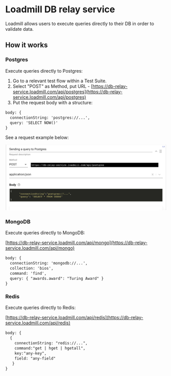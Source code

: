 # Loadmill DB relay service

Loadmill allows users to execute queries directly to their DB in order to validate data.

## How it works

### Postgres

Execute queries directly to Postgres:

1. Go to a relevant test flow within a Test Suite.
2. Select "POST" as Method, put URL - [https://db-relay-service.loadmill.com/api/postgres](https://db-relay-service.loadmill.com/api/postgres)
3. Put the request body with a structure:

```text
body: {
  connectionString: 'postgres://...',
  query: 'SELECT NOW()'
}
```

See a request example below:

![](../.gitbook/assets/screen-shot-2021-02-25-at-16.17.02.png)

### MongoDB

Execute queries directly to MongoDB:

[https://db-relay-service.loadmill.com/api/mongo](https://db-relay-service.loadmill.com/api/mongo)

```text
body: {
  connectionString: 'mongodb://...',
  collection: 'bios',
  command: 'find',
  query: { "awards.award": "Turing Award" }
}
```

### Redis

Execute queries directly to Redis:

[https://db-relay-service.loadmill.com/api/redis](https://db-relay-service.loadmill.com/api/redis)

```text
body: {
  {
    connectionString: "redis://...", 
    command:"get | hget | hgetall",
    key:"any-key",
    field: "any-field"
   }
}
```

### 

